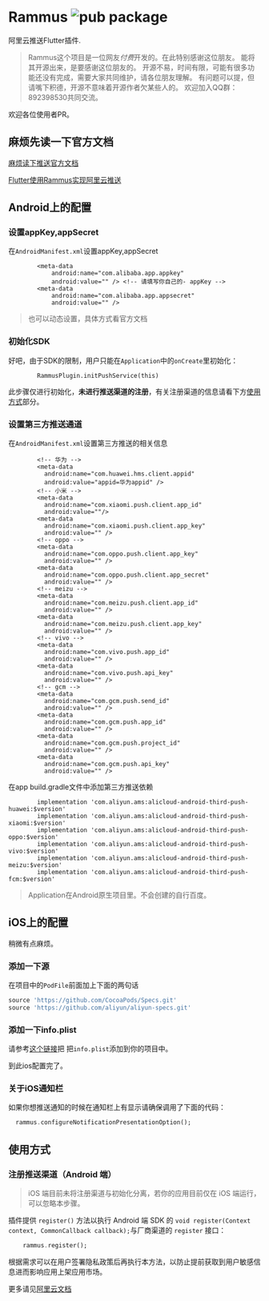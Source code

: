 # Rammus  ![pub package](https://img.shields.io/pub/v/rammus.svg)

阿里云推送Flutter插件.

> Rammus这个项目是一位网友*付费*开发的。在此特别感谢这位朋友。
> 能将其开源出来，是要感谢这位朋友的。
> 开源不易，时间有限，可能有很多功能还没有完成，需要大家共同维护，请各位朋友理解。
> 有问题可以提，但请嘴下积德，开源不意味着开源作者欠某些人的。
> 欢迎加入QQ群：892398530共同交流。

欢迎各位使用者PR。

## 麻烦先读一下官方文档

[麻烦读下推送官方文档](https://help.aliyun.com/document_detail/51056.html?spm=a2c4g.11186623.6.623.47bf59abvM9j25)

[Flutter使用Rammus实现阿里云推送](https://my.oschina.net/wupeilin/blog/3108695)

## Android上的配置

### 设置appKey,appSecret

在`AndroidManifest.xml`设置appKey,appSecret

```
        <meta-data
            android:name="com.alibaba.app.appkey"
            android:value="" /> <!-- 请填写你自己的- appKey -->
        <meta-data
            android:name="com.alibaba.app.appsecret"
            android:value="" />
```

> 也可以动态设置，具体方式看官方文档

### 初始化SDK

好吧，由于SDK的限制，用户只能在`Application`中的`onCreate`里初始化：

```
        RammusPlugin.initPushService(this)

```

此步骤仅进行初始化，**未进行推送渠道的注册**，有关注册渠道的信息请看下方[使用方式](#使用方式)部分。

### 设置第三方推送通道
在`AndroidManifest.xml`设置第三方推送的相关信息
```
        <!-- 华为 -->
        <meta-data
          android:name="com.huawei.hms.client.appid"
          android:value="appid=华为appid" />
        <!-- 小米 -->
        <meta-data
          android:name="com.xiaomi.push.client.app_id"
          android:value=""/>
        <meta-data
          android:name="com.xiaomi.push.client.app_key"
          android:value="" />
        <!-- oppo -->
        <meta-data
          android:name="com.oppo.push.client.app_key"
          android:value="" />
        <meta-data
          android:name="com.oppo.push.client.app_secret"
          android:value="" />
        <!-- meizu -->
        <meta-data
          android:name="com.meizu.push.client.app_id"
          android:value="" />
        <meta-data
          android:name="com.meizu.push.client.app_key"
          android:value="" />
        <!-- vivo -->
        <meta-data
          android:name="com.vivo.push.app_id"
          android:value="" />
        <meta-data
          android:name="com.vivo.push.api_key"
          android:value="" />
        <!-- gcm -->
        <meta-data
          android:name="com.gcm.push.send_id"
          android:value="" />
        <meta-data
          android:name="com.gcm.push.app_id"
          android:value="" />
        <meta-data
          android:name="com.gcm.push.project_id"
          android:value="" />
        <meta-data
          android:name="com.gcm.push.api_key"
          android:value="" />
```
在app build.gradle文件中添加第三方推送依赖
```
        implementation 'com.aliyun.ams:alicloud-android-third-push-huawei:$version'
        implementation 'com.aliyun.ams:alicloud-android-third-push-xiaomi:$version'
        implementation 'com.aliyun.ams:alicloud-android-third-push-oppo:$version'
        implementation 'com.aliyun.ams:alicloud-android-third-push-vivo:$version'
        implementation 'com.aliyun.ams:alicloud-android-third-push-meizu:$version'
        implementation 'com.aliyun.ams:alicloud-android-third-push-fcm:$version'
```
> Application在Android原生项目里。不会创建的自行百度。


## iOS上的配置

稍微有点麻烦。

### 添加一下源

在项目中的`PodFile`前面加上下面的两句话
```ruby
source 'https://github.com/CocoaPods/Specs.git'
source 'https://github.com/aliyun/aliyun-specs.git'
```
### 添加一下info.plist
请参考[这个链接](https://help.aliyun.com/document_detail/30072.html?spm=a2c4g.11186623.6.630.396f40b1t4SLCb)把
把`info.plist`添加到你的项目中。

到此ios配置完了。

### 关于iOS通知栏
如果你想推送通知的时候在通知栏上有显示请确保调用了下面的代码：
```dart
  rammus.configureNotificationPresentationOption();
```

## 使用方式

### 注册推送渠道（Android 端）

> iOS 端目前未将注册渠道与初始化分离，若你的应用目前仅在 iOS 端运行，可以忽略本步骤。

插件提供 `register()` 方法以执行 Android 端 SDK 的 `void register(Context context, CommonCallback callback);`与厂商渠道的 `register` 接口：
```dart
    rammus.register();
```

根据需求可以在用户签署隐私政策后再执行本方法，以防止提前获取到用户敏感信息进而影响应用上架应用市场。

更多请见[阿里云文档](https://help.aliyun.com/document_detail/51056.html)
